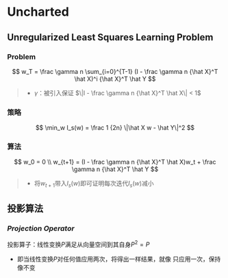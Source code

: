 #	Uncharted

##	Unregularized Least Squares Learning Problem

###	Problem

$$
w_T = \frac \gamma n \sum_{i=0}^{T-1} (I - \frac \gamma n
	{\hat X}^T \hat X)^i {\hat X}^T \hat Y
$$

> - $\gamma$：被引入保证
	$\|I - \frac \gamma n {\hat X}^T \hat X\| < 1$

###	策略

$$
\min_w I_s(w) = \frac 1 {2n} \|\hat X w - \hat Y\|^2
$$

###	算法

$$
w_0 = 0 \\
w_{t+1} = (I - \frac \gamma n {\hat X}^T \hat X)w_t +
	\frac \gamma n {\hat X}^T \hat Y
$$

> - 将$w_{t+1}$带入$I_s(w)$即可证明每次迭代$I_s(w)$减小

##	投影算法

###	*Projection Operator*

投影算子：线性变换$P$满足从向量空间到其自身$P^2=P$

-	即当线性变换$P$对任何值应用两次，将得出一样结果，就像
	只应用一次，保持像不变


